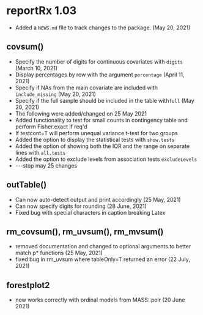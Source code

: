 # reportRx 1.03

* Added a `NEWS.md` file to track changes to the package. (May 20, 2021)

## covsum()

* Specify the number of digits for continuous covariates with `digits` (March 10, 2021)
* Display percentages by row with the argument `percentage`  (April 11, 2021)
* Specify if NAs from the main covariate are included with `include_missing` (May 20, 2021)
* Specify if the full sample should be included in the table with`full` (May 20, 2021)
* The following were added/changed on 25 May 2021
* Added functionality to test for small counts in contingency table and perform Fisher.exact if req'd
* If testcont=T will perform unequal variance t-test for two groups
* Added the option to display the statistical tests with `show.tests`
* Added the option of showing both the IQR and the range on separate lines with `all.tests`
* Added the option to exclude levels from association tests `excludeLevels`
* ---stop may 25 changes

## outTable()

* Can now auto-detect output and print accordingly (25 May, 2021)
* Can now specify digits for rounding (28 June, 2021)
* Fixed bug with special characters in caption breaking Latex

## rm_covsum(), rm_uvsum(), rm_mvsum()

- removed documentation and changed to optional arguments to better match p* functions (25 May, 2021)
- fixed bug in rm_uvsum where tableOnly=T returned an error (22 July, 2021)

## forestplot2

* now works correctly with ordinal models from MASS::polr (20 June 2021)
